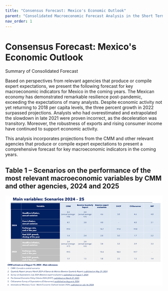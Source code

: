 ```yaml
---
title: "Consensus Forecast: Mexico's Economic Outlook"
parent: "Consolidated Macroeconomic Forecast Analysis in the Short Term"
nav_order: 1
---
```

    
# Consensus Forecast: Mexico's Economic Outlook

Summary of Consolidated Forecast

Based on perspectives from relevant agencies that produce or compile expert expectations, we present the following forecast for key macroeconomic indicators for Mexico in the coming years. The Mexican economy has demonstrated remarkable resilience post-pandemic, exceeding the expectations of many analysts. Despite economic activity not yet returning to 2018 per capita levels, the three percent growth in 2022 surpassed projections. Analysts who had overestimated and extrapolated the slowdown in late 2021 were proven incorrect, as the deceleration was transitory. Moreover, the robustness of exports and rising consumer income have continued to support economic activity. 

This analysis incorporates projections from the CMM and other relevant agencies that produce or compile expert expectations to present a comprehensive forecast for key macroeconomic indicators in the coming years.

## Table 1 – Scenarios on the performance of the most relevant macroeconomic variables by CMM and other agencies, 2024 and 2025

![Table_1](assets/images/Table_1.png)

